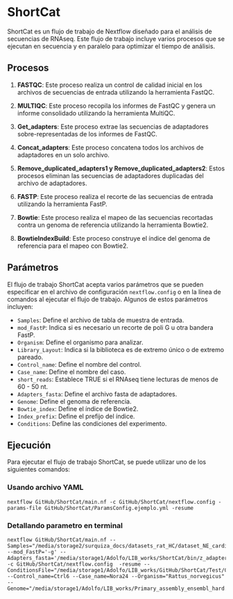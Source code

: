 # ShortCat

ShortCat es un flujo de trabajo de Nextflow diseñado para el análisis de secuencias de RNAseq. Este flujo de trabajo incluye varios procesos que se ejecutan en secuencia y en paralelo para optimizar el tiempo de análisis.

## Procesos

1. **FASTQC**: Este proceso realiza un control de calidad inicial en los archivos de secuencias de entrada utilizando la herramienta FastQC.

2. **MULTIQC**: Este proceso recopila los informes de FastQC y genera un informe consolidado utilizando la herramienta MultiQC.

3. **Get_adapters**: Este proceso extrae las secuencias de adaptadores sobre-representadas de los informes de FastQC.

4. **Concat_adapters**: Este proceso concatena todos los archivos de adaptadores en un solo archivo.

5. **Remove_duplicated_adapters1 y Remove_duplicated_adapters2**: Estos procesos eliminan las secuencias de adaptadores duplicadas del archivo de adaptadores.

6. **FASTP**: Este proceso realiza el recorte de las secuencias de entrada utilizando la herramienta FastP.

7. **Bowtie**: Este proceso realiza el mapeo de las secuencias recortadas contra un genoma de referencia utilizando la herramienta Bowtie2.

8. **BowtieIndexBuild**: Este proceso construye el índice del genoma de referencia para el mapeo con Bowtie2.

## Parámetros

El flujo de trabajo ShortCat acepta varios parámetros que se pueden especificar en el archivo de configuración `nextflow.config` o en la línea de comandos al ejecutar el flujo de trabajo. Algunos de estos parámetros incluyen:

- `Samples`: Define el archivo de tabla de muestra de entrada.
- `mod_FastP`: Indica si es necesario un recorte de poli G u otra bandera FastP.
- `Organism`: Define el organismo para analizar.
- `Library_Layout`: Indica si la biblioteca es de extremo único o de extremo pareado.
- `Control_name`: Define el nombre del control.
- `Case_name`: Define el nombre del caso.
- `short_reads`: Establece TRUE si el RNAseq tiene lecturas de menos de 60 - 50 nt.
- `Adapters_fasta`: Define el archivo fasta de adaptadores.
- `Genome`: Define el genoma de referencia.
- `Bowtie_index`: Define el índice de Bowtie2.
- `Index_prefix`: Define el prefijo del índice.
- `Conditions`: Define las condiciones del experimento.

## Ejecución

Para ejecutar el flujo de trabajo ShortCat, se puede utilizar uno de los siguientes comandos:

### Usando archivo YAML
~~~
nextflow GitHub/ShortCat/main.nf -c GitHub/ShortCat/nextflow.config -params-file GitHub/ShortCat/ParamsConfig.ejemplo.yml -resume 
~~~

### Detallando parametro en terminal
~~~
nextflow GitHub/ShortCat/main.nf --Samples="/media/storage2/surquiza_docs/datasets_rat_HC/dataset_NE_cardios/miRNA/*_mi.fq.gz" --mod_FastP='-g' --Adapters_fasta='/media/storage1/Adolfo/LIB_works/ShortCat/bin/z_adapters_truseq.fasta' -c GitHub/ShortCat/nextflow.config  -resume --ConditionsFile="/media/storage1/Adolfo/LIB_works/GitHub/ShortCat/Test/Conditions.csv" --Control_name=Ctrl6 --Case_name=Nora24 --Organism="Rattus_norvegicus" --Genome="/media/storage1/Adolfo/LIB_works/Primary_assembly_ensembl_hard.fa"
~~~
